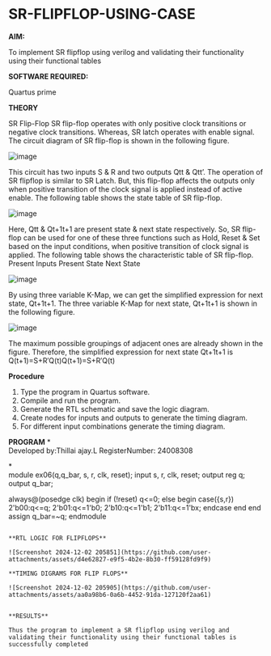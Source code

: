 # SR-FLIPFLOP-USING-CASE

**AIM:**

To implement  SR flipflop using verilog and validating their functionality using their functional tables

**SOFTWARE REQUIRED:**

Quartus prime

**THEORY**

SR Flip-Flop SR flip-flop operates with only positive clock transitions or negative clock transitions. Whereas, SR latch operates with enable signal. The circuit diagram of SR flip-flop is shown in the following figure.

![image](https://github.com/naavaneetha/SR-FLIPFLOP-USING-CASE/assets/154305477/0f710028-ad52-4d3e-9276-8714cf023a25)

 
This circuit has two inputs S & R and two outputs Qtt & Qtt’. The operation of SR flipflop is similar to SR Latch. But, this flip-flop affects the outputs only when positive transition of the clock signal is applied instead of active enable. The following table shows the state table of SR flip-flop.

![image](https://github.com/naavaneetha/SR-FLIPFLOP-USING-CASE/assets/154305477/dabfc4f4-87e3-4cbc-9472-f89ee1b5ed30)

 
Here, Qtt & Qt+1t+1 are present state & next state respectively. So, SR flip-flop can be used for one of these three functions such as Hold, Reset & Set based on the input conditions, when positive transition of clock signal is applied. The following table shows the characteristic table of SR flip-flop. Present Inputs Present State Next State

![image](https://github.com/naavaneetha/SR-FLIPFLOP-USING-CASE/assets/154305477/dd90d16c-aec5-4290-a586-e2346b1e9eb5)

 
By using three variable K-Map, we can get the simplified expression for next state, Qt+1t+1. The three variable K-Map for next state, Qt+1t+1 is shown in the following figure.

![image](https://github.com/naavaneetha/SR-FLIPFLOP-USING-CASE/assets/154305477/473efad6-d70b-4ca7-aeb7-898bbfca319f)

 
The maximum possible groupings of adjacent ones are already shown in the figure. Therefore, the simplified expression for next state Qt+1t+1 is Q(t+1)=S+R′Q(t)Q(t+1)=S+R′Q(t)

**Procedure**

1. Type the program in Quartus software.
2. Compile and run the program.
3. Generate the RTL schematic and save the logic diagram.
4. Create nodes for inputs and outputs to generate the timing diagram.
5. For different input combinations generate the timing diagram.

**PROGRAM**
*\
Developed by:Thillai ajay.L
RegisterNumber: 24008308

*\
module ex06(q,q_bar, s, r, clk, reset);
input s, r, clk, reset;
output reg q;
output q_bar;

always@(posedge clk) begin
if (!reset) q<=0;
else
begin
case({s,r})
2'b00:q<=q; 
2'b01:q<=1'b0; 
2'b10:q<=1'b1;
2'b11:q<=1'bx;
endcase
end
end
assign q_bar=~q;
endmodule
```

**RTL LOGIC FOR FLIPFLOPS**

![Screenshot 2024-12-02 205851](https://github.com/user-attachments/assets/d4e62827-e9f5-4b2e-8b30-ff59128fd9f9)

**TIMING DIGRAMS FOR FLIP FLOPS**

![Screenshot 2024-12-02 205905](https://github.com/user-attachments/assets/aa0a98b6-0a6b-4452-91da-127120f2aa61)


**RESULTS**

Thus the program to implement a SR flipflop using verilog and validating their functionality using their functional tables is successfully completed
